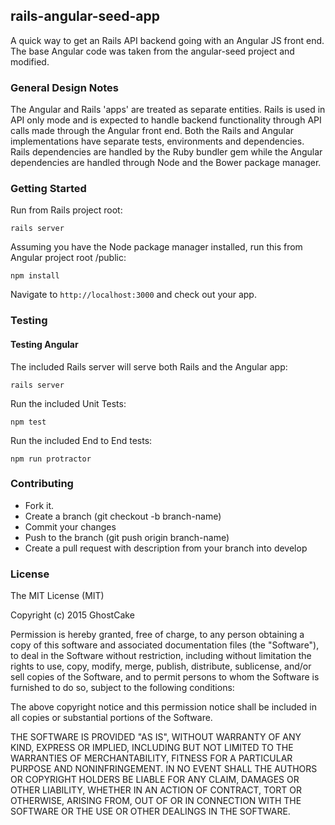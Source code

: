 ## rails-angular-seed-app

A quick way to get an Rails API backend going with an Angular JS front end. The base Angular code was taken from the angular-seed project and modified.

### General Design Notes

The Angular and Rails 'apps' are treated as separate entities. Rails is used in API only mode and is expected to handle backend functionality through API calls made through the Angular front end. Both the Rails and Angular implementations have separate tests, environments and dependencies. Rails dependencies are handled by the Ruby bundler gem while the Angular dependencies are handled through Node and the Bower package manager.

### Getting Started

Run from Rails project root:

```
rails server
```
Assuming you have the Node package manager installed, run this from Angular project root /public:

```
npm install
```

Navigate to `http://localhost:3000` and check out your app.

### Testing

#### Testing Angular

The included Rails server will serve both Rails and the Angular app:

```
rails server
```

Run the included Unit Tests:


```
npm test
```

Run the included End to End tests:

```
npm run protractor  
```


### Contributing

* Fork it.
* Create a branch (git checkout -b branch-name)
* Commit your changes
* Push to the branch (git push origin branch-name)
* Create a pull request with description from your branch into develop


### License

The MIT License (MIT)

Copyright (c) 2015 GhostCake

Permission is hereby granted, free of charge, to any person obtaining a copy of this software and associated documentation files (the "Software"), to deal in the Software without restriction, including without limitation the rights to use, copy, modify, merge, publish, distribute, sublicense, and/or sell copies of the Software, and to permit persons to whom the Software is furnished to do so, subject to the following conditions:

The above copyright notice and this permission notice shall be included in all copies or substantial portions of the Software.

THE SOFTWARE IS PROVIDED "AS IS", WITHOUT WARRANTY OF ANY KIND, EXPRESS OR IMPLIED, INCLUDING BUT NOT LIMITED TO THE WARRANTIES OF MERCHANTABILITY, FITNESS FOR A PARTICULAR PURPOSE AND NONINFRINGEMENT. IN NO EVENT SHALL THE AUTHORS OR COPYRIGHT HOLDERS BE LIABLE FOR ANY CLAIM, DAMAGES OR OTHER LIABILITY, WHETHER IN AN ACTION OF CONTRACT, TORT OR OTHERWISE, ARISING FROM, OUT OF OR IN CONNECTION WITH THE SOFTWARE OR THE USE OR OTHER DEALINGS IN THE SOFTWARE.